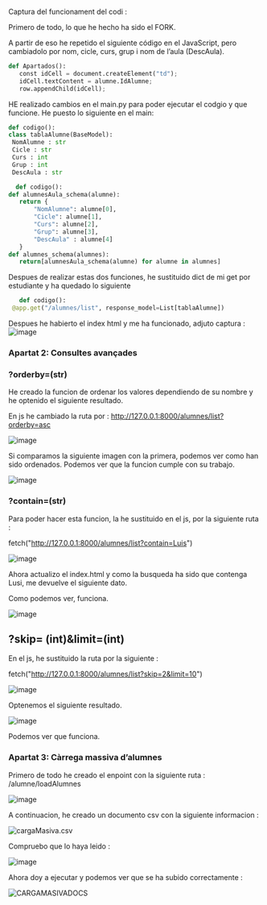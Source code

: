 Captura del funcionament del codi : 



Primero de todo, lo que he hecho ha sido el FORK.

A partir de eso he repetido el siguiente código en el JavaScript, pero cambiadolo por nom, cicle, curs, grup i nom de l’aula (DescAula).
 

```python
def Apartados():
   const idCell = document.createElement("td");
   idCell.textContent = alumne.IdAlumne;
   row.appendChild(idCell); 
```

HE realizado cambios en el main.py para poder ejecutar el codgio y que funcione. 
He puesto lo siguiente en el main: 

   ```python
   def codigo():
   class tablaAlumne(BaseModel):
    NomAlumne : str
    Cicle : str
    Curs : int
    Grup : int
    DescAula : str
```

 ```python
   def codigo():
def alumnesAula_schema(alumne):
    return {
        "NomAlumne": alumne[0],
        "Cicle": alumne[1],
        "Curs": alumne[2],
        "Grup": alumne[3],
        "DescAula" : alumne[4]
    }
def alumnes_schema(alumnes):
    return[alumnesAula_schema(alumne) for alumne in alumnes]

```
Despues de realizar estas dos funciones, he sustituido dict de mi get por estudiante y ha quedado lo siguiente 
```python
   def codigo():
 @app.get("/alumnes/list", response_model=List[tablaAlumne])
```

Despues he habierto el index html y me ha funcionado, adjuto captura :
![image](https://github.com/user-attachments/assets/c884c751-63cd-448e-a887-fe78ce29336c)

### Apartat 2: Consultes avançades
### ?orderby=(str)
He creado la funcion de ordenar los valores dependiendo de su nombre y he optenido el siguiente resultado. 

En js he cambiado la ruta por : http://127.0.0.1:8000/alumnes/list?orderby=asc

![image](https://github.com/user-attachments/assets/2ae86418-0812-4f36-98d0-ce9437d6fc10)

Si comparamos la siguiente imagen con la primera, podemos ver como han sido ordenados. Podemos ver que la funcion cumple con su trabajo.

![image](https://github.com/user-attachments/assets/cbb10c93-b2ed-4160-b206-7ac688b3fc45)


### ?contain=(str)
Para poder hacer esta funcion, la he sustituido en el js, por la siguiente ruta :

 fetch("http://127.0.0.1:8000/alumnes/list?contain=Luis") 
 
![image](https://github.com/user-attachments/assets/de14119c-bfca-4f6e-9894-30f92f9d566e)

Ahora actualizo el index.html y como la busqueda ha sido que contenga Lusi, me devuelve el siguiente dato.

Como podemos ver, funciona.

![image](https://github.com/user-attachments/assets/c9d7c217-b87e-4490-a82c-323bf5bd42aa)


## ?skip= (int)&limit=(int) 

En el js, he sustituido la ruta por la siguiente : 

 fetch("http://127.0.0.1:8000/alumnes/list?skip=2&limit=10") 

 ![image](https://github.com/user-attachments/assets/17723e0d-e714-4190-9314-292e22936251)

 Optenemos el siguiente resultado.

 ![image](https://github.com/user-attachments/assets/15886ec2-5d3c-416b-ac34-418700c973cd)

 Podemos ver que funciona.



### Apartat 3: Càrrega massiva d’alumnes 

Primero de todo he creado el enpoint con la siguiente ruta :  /alumne/loadAlumnes

![image](https://github.com/user-attachments/assets/2d258d04-1f46-45fc-a578-eef62d700078)

A continuacion, he creado un documento csv con la siguiente informacion : 

![cargaMasiva.csv](https://github.com/user-attachments/assets/01c0bb48-557c-45f9-a1d1-3679a68238dc)

Compruebo que lo haya leido : 

![image](https://github.com/user-attachments/assets/ff6c0aca-3d62-43aa-bcfd-521f634eb494)

Ahora doy a ejecutar y podemos ver que se ha subido correctamente :

![CARGAMASIVADOCS](https://github.com/user-attachments/assets/97533a57-b706-4044-8ede-9c3795a032d3)















